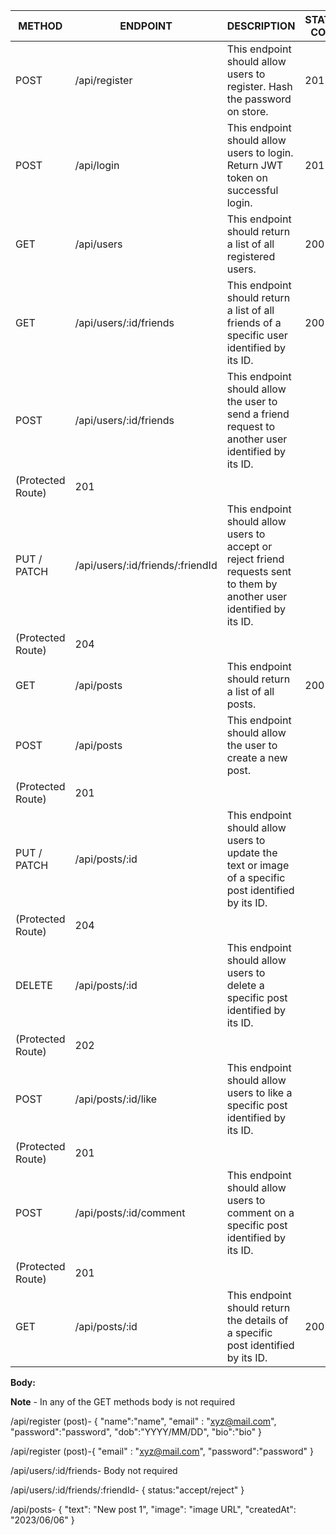 | METHOD            | ENDPOINT                         | DESCRIPTION                                                                                                             | STATUS CODE |
| ----------------- | -------------------------------- | ----------------------------------------------------------------------------------------------------------------------- | ----------- |
| POST              | /api/register                    | This endpoint should allow users to register. Hash the password on store.                                               | 201         |
| POST              | /api/login                       | This endpoint should allow users to login. Return JWT token on successful login.                                        | 201         |
| GET               | /api/users                       | This endpoint should return a list of all registered users.                                                             | 200         |
| GET               | /api/users/:id/friends           | This endpoint should return a list of all friends of a specific user identified by its ID.                              | 200         |
| POST              | /api/users/:id/friends           | This endpoint should allow the user to send a friend request to another user identified by its ID.                      |
| (Protected Route) | 201                              |
| PUT / PATCH       | /api/users/:id/friends/:friendId | This endpoint should allow users to accept or reject friend requests sent to them by another user identified by its ID. |
| (Protected Route) | 204                              |
| GET               | /api/posts                       | This endpoint should return a list of all posts.                                                                        | 200         |
| POST              | /api/posts                       | This endpoint should allow the user to create a new post.                                                               |
| (Protected Route) | 201                              |
| PUT / PATCH       | /api/posts/:id                   | This endpoint should allow users to update the text or image of a specific post identified by its ID.                   |
| (Protected Route) | 204                              |
| DELETE            | /api/posts/:id                   | This endpoint should allow users to delete a specific post identified by its ID.                                        |
| (Protected Route) | 202                              |
| POST              | /api/posts/:id/like              | This endpoint should allow users to like a specific post identified by its ID.                                          |
| (Protected Route) | 201                              |
| POST              | /api/posts/:id/comment           | This endpoint should allow users to comment on a specific post identified by its ID.                                    |
| (Protected Route) | 201                              |
| GET               | /api/posts/:id                   | This endpoint should return the details of a specific post identified by its ID.                                        | 200         |

**Body:**

**Note** - In any of the GET methods body is not required

/api/register (post)- {
"name":"name",
"email" : "xyz@mail.com",
"password":"password",
"dob":"YYYY/MM/DD",
"bio":"bio"
}

/api/register (post)-{
"email" : "xyz@mail.com",
"password":"password"
}

/api/users/:id/friends- Body not required

/api/users/:id/friends/:friendId- {
status:"accept/reject"
}

/api/posts- {
"text": "New post 1",
"image": "image URL",
"createdAt": "2023/06/06"
}
